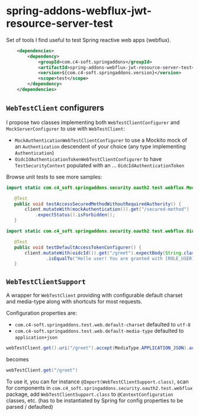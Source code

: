 # spring-addons-webflux-jwt-resource-server-test

Set of tools I find useful to test Spring reactive web apps (webflux).

``` xml
	<dependencies>
		<dependency>
			<groupId>com.c4-soft.springaddons</groupId>
			<artifactId>spring-addons-webflux-jwt-resource-server-test</artifactId>
			<version>${com.c4-soft.springaddons.version}</version>
			<scope>test</scope>
		</dependency>
	</dependencies>
```

## `WebTestClient` configurers
I propose two classes implementing both `WebTestClientConfigurer` and `MockServerConfigurer` to use with `WebTestClient`:
 * `MockAuthenticationWebTestClientConfigurer` to use a Mockito mock of an `Authentication` descendent of your choice (any type implementing `Authentication`)
 * `OidcIdAuthenticationTokenWebTestClientConfigurer` to have `TestSecurityContext` populated with an ... `OidcIdAuthenticationToken`

Browse unit tests to see more samples:
 ``` java
import static com.c4_soft.springaddons.security.oauth2.test.webflux.MockAuthenticationWebTestClientConfigurer.mockAuthentication;

	@Test
	public void testAccessSecuredMethodWithoutRequiredAuthority() {
		client.mutateWith(mockAuthentication()).get("/secured-method")
			.expectStatus().isForbidden();
	}
 ```
 ``` java
import static com.c4_soft.springaddons.security.oauth2.test.webflux.OidcIdAuthenticationTokenWebTestClientConfigurer.oidcId;

	@Test
	public void testDefaultAccessTokenConfigurer() {
		client.mutateWith(oidcId()).get("/greet").expectBody(String.class)
				.isEqualTo("Hello user! You are granted with [ROLE_USER].");
	}
 ```

 ## `WebTestClientSupport`
 A wrapper for `WebTestClient` providing with configurable default charset and media-type along with shortcuts for most requests.

 Configuration properties are:
  * `com.c4-soft.springaddons.test.web.default-charset` defaulted to `utf-8`
  * `com.c4-soft.springaddons.test.web.default-media-type` defaulted to `application+json`

``` java
webTestClient.get().uri("/greet").accept(MediaType.APPLICATION_JSON).acceptCharset(Charset.forName("UTF-8")).exchange()
```
becomes
``` java
webTestClient.get("/greet")
```

To use it, you can for instance `@Import(WebTestClientSupport.class)`, scan for components in `com.c4_soft.springaddons.security.oauth2.test.webflux` package, add `WebTestClientSupport.class` to `@ContextConfiguration` classes, etc. (has to be instantiated by Spring for config properties to be parsed / defaulted)
